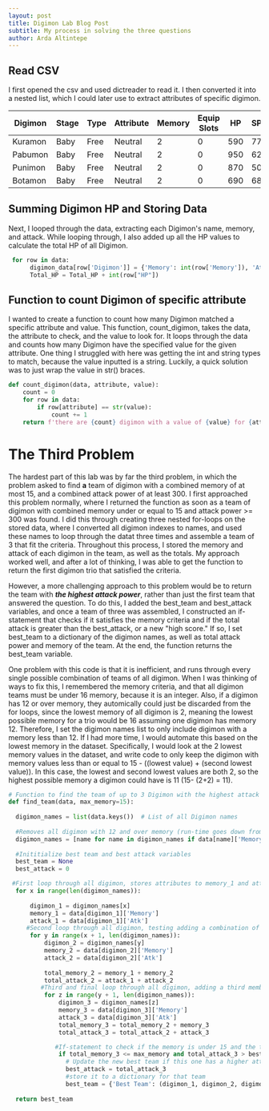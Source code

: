 ```yaml
---
layout: post
title: Digimon Lab Blog Post
subtitle: My process in solving the three questions
author: Arda Altintepe
---
```



## Read CSV

I first opened the csv and used dictreader to read it. I then converted it into a nested list, which I could later use to extract attributes of specific digimon.

| Digimon  | Stage | Type  | Attribute | Memory | Equip Slots | HP  | SP  | Atk | Def | Int | Spd |
|----------|-------|-------|-----------|--------|-------------|-----|-----|-----|-----|-----|-----|
| Kuramon  | Baby  | Free  | Neutral   | 2      | 0           | 590 | 77  | 79  | 69  | 68  | 95  |
| Pabumon  | Baby  | Free  | Neutral   | 2      | 0           | 950 | 62  | 76  | 76  | 69  | 68  |
| Punimon  | Baby  | Free  | Neutral   | 2      | 0           | 870 | 50  | 97  | 87  | 50  | 75  |
| Botamon  | Baby  | Free  | Neutral   | 2      | 0           | 690 | 68  | 77  | 95  | 76  | 61  |


## Summing Digimon HP and Storing Data

Next, I looped through the data, extracting each Digimon's name, memory, and attack. While looping through, I also added up all the HP values to calculate the total HP of all Digimon.

```python
 for row in data:
      digimon_data[row['Digimon']] = {'Memory': int(row['Memory']), 'Atk': int(row['Atk'])}
      Total_HP = Total_HP + int(row["HP"])
```

## Function to count Digimon of specific attribute

I wanted to create a function to count how many Digimon matched a specific attribute and value. This function, count_digimon, takes the data, the attribute to check, and the value to look for. It loops through the data and counts how many Digimon have the specified value for the given attribute. One thing I struggled with here was getting the int and string types to match, because the value inputted is a string. Luckily, a quick solution was to just wrap the value in str() braces. 

```python
def count_digimon(data, attribute, value):
    count = 0
    for row in data:
        if row[attribute] == str(value):
            count += 1
    return f'there are {count} digimon with a value of {value} for {attribute}'
```

# The Third Problem

The hardest part of this lab was by far the third problem, in which the problem asked to find **a** team of digimon with a combined memory of at most 15, and a combined attack power of at least 300. 
I first approached this problem normally, where I returned the function as soon as a team of digimon with combined memory under or equal to 15 and attack power >= 300 was found. 
I did this through creating three nested for-loops on the stored data, where I converted all digimon indexes to names, and used these names to loop through the datat three times and assemble a team of 3 that fit the criteria. Throughout this process, I stored the memory and attack of each digimon in the team, as well as the totals. My approach worked well, and after a lot of thinking, I was able to get the function to return the first digimon trio that satisfied the criteria. 

However, a more challenging approach to this problem would be to return the team with **_the highest attack power_**, rather than just the first team that answered the question. To do this, I added the best_team and best_attack variables, and once a team of three was assembled, I constructed an if-statement that checks if it satisfies the memory criteria and if the total attack is greater than the best_attack, or a new "high score." If so, I set best_team to a dictionary of the digimon names, as well as total attack power and memory of the team. At the end, the function returns the best_team variable. 

One problem with this code is that it is inefficient, and runs through every single possible combination of teams of all digimon. When I was thinking of ways to fix this, I remembered the memory criteria, and that all digimon teams must be under 16 memory, because it is an integer. Also, if a digimon has 12 or over memory, they automically could just be discarded from the for loops, since the lowest memory of all digimon is 2, meaning the lowest possible memory for a trio would be 16 assuming one digimon has memory 12. Therefore, I set the digimon names list to only include digimon with a memory less than 12. If I had more time, I would automate this based on the lowest memory in the dataset. Specifically, I would look at the 2 lowest memory values in the dataset, and write code to only keep the digimon with memory values less than or equal to 15 - ((lowest value) + (second lowest value)). In this case, the lowest and second lowest values are both 2, so the highest possible memory a digimon could have is 11 (15- (2+2) = 11).

```python
# Function to find the team of up to 3 Digimon with the highest attack and with total memory <= 15 
def find_team(data, max_memory=15):
    
  digimon_names = list(data.keys())  # List of all Digimon names
  
  #Removes all digimon with 12 and over memory (run-time goes down from 0.4s to 0.0s)
  digimon_names = [name for name in digimon_names if data[name]['Memory'] < 12]
  
  #Inititialize best team and best attack variables
  best_team = None
  best_attack = 0

 #First loop through all digimon, stores attributes to memory_1 and attack_1 and name to digimon_1
  for x in range(len(digimon_names)):
    
      digimon_1 = digimon_names[x]
      memory_1 = data[digimon_1]['Memory']
      attack_1 = data[digimon_1]['Atk']
     #Second loop through all digimon, testing adding a combination of all second digimons to that first one's attributes and storing under total_memory_2 and total_attack_2
      for y in range(x + 1, len(digimon_names)):
          digimon_2 = digimon_names[y]
          memory_2 = data[digimon_2]['Memory']
          attack_2 = data[digimon_2]['Atk']
         
          total_memory_2 = memory_1 + memory_2
          total_attack_2 = attack_1 + attack_2
         #Third and final loop through all digimon, adding a third membor to the team of 2 and storing all new attack and memory to the new total
          for z in range(y + 1, len(digimon_names)):
              digimon_3 = digimon_names[z]
              memory_3 = data[digimon_3]['Memory']
              attack_3 = data[digimon_3]['Atk']
              total_memory_3 = total_memory_2 + memory_3
              total_attack_3 = total_attack_2 + attack_3

             #If-statement to check if the memory is under 15 and the total attack is a new high score for those under 15.
              if total_memory_3 <= max_memory and total_attack_3 > best_attack:
                # Update the new best team if this one has a higher attack value
                best_attack = total_attack_3
                #store it to a dictionary for that team
                best_team = {'Best Team': (digimon_1, digimon_2, digimon_3), 'Total Memory': total_memory_3, 'Total Attack': total_attack_3}
                
  return best_team
```
